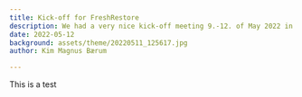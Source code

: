 ```yaml
---
title: Kick-off for FreshRestore
description: We had a very nice kick-off meeting 9.-12. of May 2022 in Avíla, Spain
date: 2022-05-12 
background: assets/theme/20220511_125617.jpg
author: Kim Magnus Bærum

---
```

This is a test 
